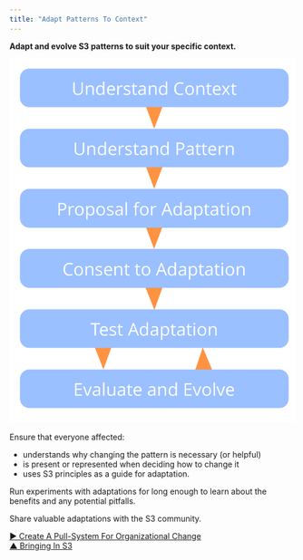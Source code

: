 ```yaml
---
title: "Adapt Patterns To Context"
---
```



**Adapt and evolve S3 patterns to suit your specific context.**

![right,fit](img/process/adapt-pattern-to-context.png)

Ensure that everyone affected:

-   understands why changing the pattern is necessary (or helpful)
-   is present or represented when deciding how to change it
-   uses S3 principles as a guide for adaptation.

Run experiments with adaptations for long enough to learn about the benefits and any potential pitfalls.

Share valuable adaptations with the S3 community.



[&#9654; Create A Pull-System For Organizational Change](create-a-pull-system-for-organizational-change.html)<br/>[&#9650; Bringing In S3](bringing-in-s3.html)

